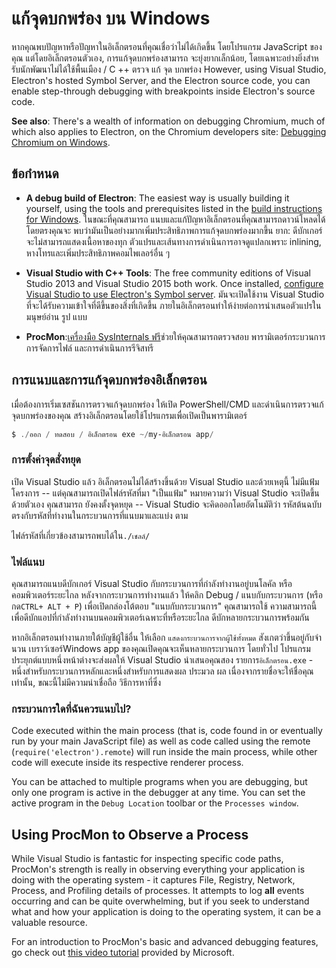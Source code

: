 # แก้จุดบกพร่อง บน Windows

หากคุณพบปัญหาหรือปัญหาในอิเล็กตรอนที่คุณเชื่อว่าไม่ได้เกิดขึ้น โดยโปรแกรม JavaScript ของคุณ แต่โดยอิเล็กตรอนตัวเอง, การแก้จุดบกพร่องสามารถ จะยุ่งยากเล็กน้อย, โดยเฉพาะอย่างยิ่งสําหรับนักพัฒนาไม่ได้ใช้พื้นเมือง / C ++ ตรวจ แก้ จุด บกพร่อง However, using Visual Studio, Electron's hosted Symbol Server, and the Electron source code, you can enable step-through debugging with breakpoints inside Electron's source code.

**See also**: There's a wealth of information on debugging Chromium, much of which also applies to Electron, on the Chromium developers site: [Debugging Chromium on Windows](https://www.chromium.org/developers/how-tos/debugging-on-windows).

## ข้อกําหนด

* **A debug build of Electron**: The easiest way is usually building it yourself, using the tools and prerequisites listed in the [build instructions for Windows](build-instructions-windows.md). ในขณะที่คุณสามารถ แนบและแก้ปัญหาอิเล็กตรอนที่คุณสามารถดาวน์โหลดได้โดยตรงคุณจะ พบว่ามันเป็นอย่างมากเพิ่มประสิทธิภาพการแก้จุดบกพร่องมากขึ้น ยาก: ดีบักเกอร์จะไม่สามารถแสดงเนื้อหาของทุก ตัวแปรและเส้นทางการดําเนินการอาจดูแปลกเพราะ inlining, หางโทรและเพิ่มประสิทธิภาพคอมไพเลอร์อื่น ๆ

* **Visual Studio with C++ Tools**: The free community editions of Visual Studio 2013 and Visual Studio 2015 both work. Once installed, [configure Visual Studio to use Electron's Symbol server](setting-up-symbol-server.md). มันจะเปิดใช้งาน Visual Studio ที่จะได้รับความเข้าใจที่ดีขึ้นของสิ่งที่เกิดขึ้น ภายในอิเล็กตรอนทําให้ง่ายต่อการนําเสนอตัวแปรในมนุษย์อ่าน รูป แบบ

* **ProcMon**:[เครื่องมือ SysInternals ฟรี][sys-internals]ช่วยให้คุณสามารถตรวจสอบ พารามิเตอร์กระบวนการ การจัดการไฟล์ และการดําเนินการรีจิสทรี

## การแนบและการแก้จุดบกพร่องอิเล็กตรอน

เมื่อต้องการเริ่มเซสชันการตรวจแก้จุดบกพร่อง ให้เปิด PowerShell/CMD และดําเนินการตรวจแก้จุดบกพร่องของคุณ สร้างอิเล็กตรอนโดยใช้โปรแกรมเพื่อเปิดเป็นพารามิเตอร์

```powershell
$ ./ออก / ทดสอบ / อิเล็กตรอน exe ~/my-อิเล็กตรอน app/
```

### การตั้งค่าจุดสั่งหยุด

เปิด Visual Studio แล้ว อิเล็กตรอนไม่ได้สร้างขึ้นด้วย Visual Studio และด้วยเหตุนี้ ไม่มีแฟ้มโครงการ -- แต่คุณสามารถเปิดไฟล์รหัสที่มา "เป็นแฟ้ม" หมายความว่า Visual Studio จะเปิดขึ้นด้วยตัวเอง คุณสามารถ ยังคงตั้งจุดหยุด -- Visual Studio จะคิดออกโดยอัตโนมัติว่า รหัสต้นฉบับตรงกับรหัสที่ทํางานในกระบวนการที่แนบมาและแบ่ง ตาม

ไฟล์รหัสที่เกี่ยวข้องสามารถพบได้ใน`./เชลล์/`

### ไฟล์แนบ

คุณสามารถแนบดีบักเกอร์ Visual Studio กับกระบวนการที่กําลังทํางานอยู่บนโลคัล หรือ คอมพิวเตอร์ระยะไกล หลังจากกระบวนการทํางานแล้ว ให้คลิก Debug / แนบกับกระบวนการ (หรือกด`CTRL+ ALT + P`) เพื่อเปิดกล่องโต้ตอบ "แนบกับกระบวนการ" คุณสามารถใช้ ความสามารถนี้เพื่อดีบักแอปที่กําลังทํางานบนคอมพิวเตอร์เฉพาะที่หรือระยะไกล ดีบักหลายกระบวนการพร้อมกัน

หากอิเล็กตรอนทํางานภายใต้บัญชีผู้ใช้อื่น ให้เลือก `แสดงกระบวนการจากผู้ใช้ทั้งหมด` สังเกตว่าขึ้นอยู่กับจํานวน เบราว์เซอร์Windows app ของคุณเปิดคุณจะเห็นหลายกระบวนการ โดยทั่วไป โปรแกรมประยุกต์แบบหนึ่งหน้าต่างจะส่งผลให้ Visual Studio นําเสนอคุณสอง รายการ`อิเล็กตรอน.exe` - หนึ่งสําหรับกระบวนการหลักและหนึ่งสําหรับการแสดงผล ประมวล ผล เนื่องจากรายชื่อจะให้ชื่อคุณเท่านั้น, ขณะนี้ไม่มีความน่าเชื่อถือ วิธีการหาที่ซึ่ง

### กระบวนการใดที่ฉันควรแนบไป?

Code executed within the main process (that is, code found in or eventually run by your main JavaScript file) as well as code called using the remote (`require('electron').remote`) will run inside the main process, while other code will execute inside its respective renderer process.

You can be attached to multiple programs when you are debugging, but only one program is active in the debugger at any time. You can set the active program in the `Debug Location` toolbar or the `Processes window`.

## Using ProcMon to Observe a Process

While Visual Studio is fantastic for inspecting specific code paths, ProcMon's strength is really in observing everything your application is doing with the operating system - it captures File, Registry, Network, Process, and Profiling details of processes. It attempts to log **all** events occurring and can be quite overwhelming, but if you seek to understand what and how your application is doing to the operating system, it can be a valuable resource.

For an introduction to ProcMon's basic and advanced debugging features, go check out [this video tutorial][procmon-instructions] provided by Microsoft.

[sys-internals]: https://technet.microsoft.com/en-us/sysinternals/processmonitor.aspx
[procmon-instructions]: https://channel9.msdn.com/shows/defrag-tools/defrag-tools-4-process-monitor
